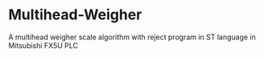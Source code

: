# Multihead-Weigher
A multihead weigher scale algorithm with reject program in ST language
in Mitsubishi FX5U PLC
